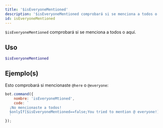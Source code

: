 ```yaml
---
title: '$isEveryoneMentioned'
description: '$isEveryoneMentioned comprobará si se menciona a todos o aquí.'
id: isEveryoneMentioned
---
```


`$isEveryoneMentioned` comprobará si se menciona a todos o aquí.

## Uso

```php
$isEveryoneMentioned
```

## Ejemplo(s)

Esto comprobará si mencionaste `@here` o `@everyone`:

```javascript
bot.command({
    nombre: 'isEveryoneMtioned',
    code: `
  ¡No mencionaste a todos!
  $onlyIf[$isEveryoneMentioned==false;You tried to mention @ everyone!]
  `
});
```
